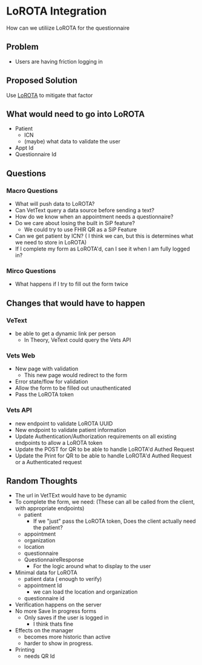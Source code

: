 # LoROTA Integration

How can we utiliize LoROTA for the questionnaire

## Problem

- Users are having friction logging in
  
## Proposed Solution

Use [LoROTA](https://github.com/department-of-veterans-affairs/va.gov-team/blob/e5f34c707cf26461253e22199a8a3d21e84fcde3/products/health-care/checkin/engineering/lorota/readMe.md) to mitigate that factor

## What would need to go into LoROTA

- Patient
  - ICN
  - (maybe) what data to validate the user
- Appt Id
- Questionnaire Id

## Questions

### Macro Questions

- What will push data to LoROTA?
- Can VetText query a data source before sending a text?
- How do we know when an appointment needs a questionnaire?
- Do we care about losing the built in SiP feature?
  - We could try to use FHIR QR as a SiP Feature
- Can we get patient by ICN? ( I think we can, but this is determines what we need to store in LoROTA)
- If I complete my form as LoROTA'd, can I see it when I am fully logged in?

### Mirco Questions

- What happens if I try to fill out the form twice
  
## Changes that would have to happen

### VeText

- be able to get a dynamic link per person
  - In Theory, VeText could query the Vets API

### Vets Web

- New page with validation
  - This new page would redirect to the form
- Error state/flow for validation
- Allow the form to be filled out unauthenticated
- Pass the LoROTA token

### Vets API

- new endpoint to validate LoROTA UUID
- New endpoint to validate patient information
- Update Authentication/Authorization requirements on all existing endpoints to allow a LoROTA token
- Update the POST for QR to be able to handle LoROTA'd Authed Request
- Update the Print for QR to be able to handle LoROTA'd Authed Request or a Authenticated request

## Random Thoughts

- The url in VetTExt would have to be dynamic
- To complete the form, we need:  (These can all be called from the client, with appropriate endpoints)
  - patient
    - If we "just" pass the LoROTA token, Does the client actually need the patient?
  - appointment
  - organization
  - location
  - questionnaire
  - QuestionnaireResponse
    - For the logic around what to display to the user
- Minimal data for LoROTA
  - patient data ( enough to verify)
  - appointment Id
    - we can load the location and organization
  - questionnaire id
- Verification happens on the server
- No more Save In progress forms
  - Only saves if the user is logged in
    - I think thats fine
- Effects on the manager
  - becomes more historic than active
  - harder to show in progress.
- Printing
  - needs QR Id
